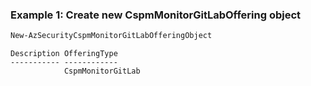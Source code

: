 ### Example 1: Create new CspmMonitorGitLabOffering object
```powershell
New-AzSecurityCspmMonitorGitLabOfferingObject
```

```output
Description OfferingType
----------- ------------
            CspmMonitorGitLab
```



